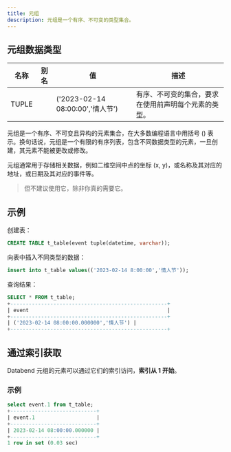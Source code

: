 ```yaml
---
title: 元组
description: 元组是一个有序、不可变的类型集合。
---
```


## 元组数据类型

| 名称  | 别名 | 值                                    | 描述                                                                                               |
|-------|---------|-------------------------------------------|-----------------------------------------------------------------------------------------------------------|
| TUPLE |         | ('2023-02-14 08:00:00','情人节') | 有序、不可变的集合，要求在使用前声明每个元素的类型。 |

元组是一个有序、不可变且异构的元素集合，在大多数编程语言中用括号 () 表示。换句话说，元组是一个有限的有序列表，包含不同数据类型的元素，一旦创建，其元素不能被更改或修改。

元组通常用于存储相关数据，例如二维空间中点的坐标 (x, y)，或名称及其对应的地址，或日期及其对应的事件等。

> 但不建议使用它，除非你真的需要它。

## 示例

创建表：
```sql
CREATE TABLE t_table(event tuple(datetime, varchar));
```

向表中插入不同类型的数据：
```sql
insert into t_table values(('2023-02-14 8:00:00','情人节'));
```

查询结果：
```sql
SELECT * FROM t_table;
+---------------------------------------------------+
| event                                             |
+---------------------------------------------------+
| ('2023-02-14 08:00:00.000000','情人节') |
+---------------------------------------------------+
```

## 通过索引获取

Databend 元组的元素可以通过它们的索引访问，**索引从 1 开始**。

### 示例

```sql
select event.1 from t_table;
+----------------------------+
| event.1                    |
+----------------------------+
| 2023-02-14 08:00:00.000000 |
+----------------------------+
1 row in set (0.03 sec)
```